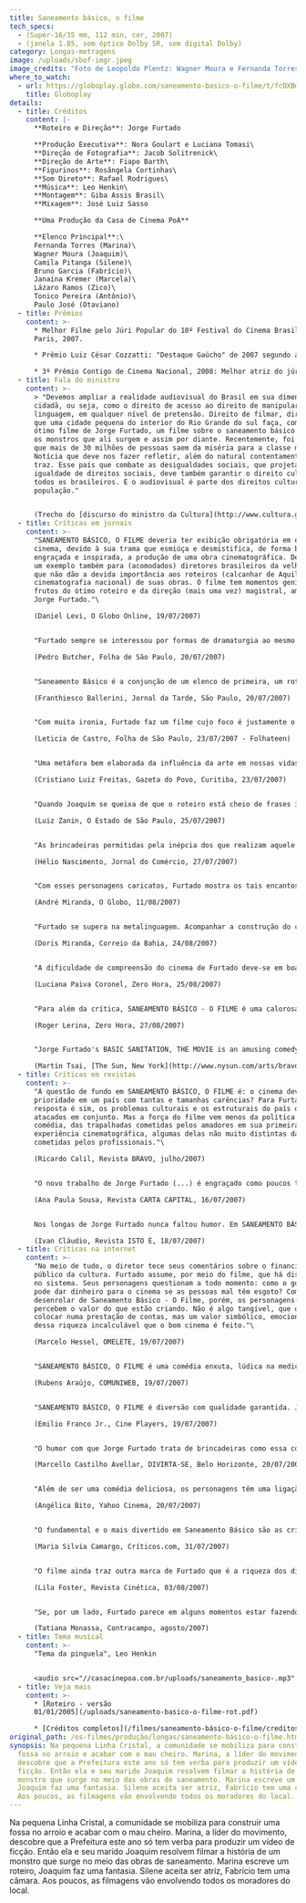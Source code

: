```yaml
---
title: Saneamento básico, o filme
tech_specs:
  - (Super-16/35 mm, 112 min, cor, 2007)
  - (janela 1.85, som óptico Dolby SR, som digital Dolby)
category: Longas-metragens
image: /uploads/sbof-imgr.jpeg
image_credits: "Foto de Leopoldo Plentz: Wagner Moura e Fernanda Torres"
where_to_watch:
  - url: https://globoplay.globo.com/saneamento-basico-o-filme/t/fcDXBmQBH1/?gclsrc=aw.ds&&gclid=Cj0KCQjwnMWkBhDLARIsAHBOftoOpkq1fhz0qFGaQnccSnvxo8ncJFaFUmNwUIcEG52WWXPLgOKZIJ4aAiIaEALw_wcB&gclsrc=aw.ds
    title: Globoplay
details:
  - title: Créditos
    content: |-
      **Roteiro e Direção**: Jorge Furtado

      **Produção Executiva**: Nora Goulart e Luciana Tomasi\
      **Direção de Fotografia**: Jacob Solitrenick\
      **Direção de Arte**: Fiapo Barth\
      **Figurinos**: Rosângela Cortinhas\
      **Som Direto**: Rafael Rodrigues\
      **Música**: Leo Henkin\
      **Montagem**: Giba Assis Brasil\
      **Mixagem**: José Luiz Sasso

      **Uma Produção da Casa de Cinema PoA**

      **Elenco Principal**:\
      Fernanda Torres (Marina)\
      Wagner Moura (Joaquim)\
      Camila Pitanga (Silene)\
      Bruno Garcia (Fabrício)\
      Janaína Kremer (Marcela)\
      Lázaro Ramos (Zico)\
      Tonico Pereira (Antônio)\
      Paulo José (Otaviano)
  - title: Prêmios
    content: >-
      * Melhor Filme pelo Júri Popular do 10º Festival do Cinema Brasileiro de
      Paris, 2007.

      * Prêmio Luiz César Cozzatti: "Destaque Gaúcho" de 2007 segundo a Associação de Críticos de Cinema do Rio Grande do Sul (ACCIRS).

      * 3º Prêmio Contigo de Cinema Nacional, 2008: Melhor atriz do júri popular (Fernanda Torres)
  - title: Fala do ministro
    content: >-
      > "Devemos ampliar a realidade audiovisual do Brasil em sua dimensão
      cidadã, ou seja, como o direito de acesso ao direito de manipular essa
      linguagem, em qualquer nível de pretensão. Direito de filmar, direito de
      que uma cidade pequena do interior do Rio Grande do sul faça, como no
      ótimo filme de Jorge Furtado, um filme sobre o saneamento básico e sobre
      os monstros que ali surgem e assim por diante. Recentemente, foi anunciado
      que mais de 30 milhões de pessoas saem da miséria para a classe média.
      Notícia que deve nos fazer refletir, além do natural contentamento que ela
      traz. Esse país que combate as desigualdades sociais, que projeta a
      igualdade de direitos sociais, deve também garantir o direito cultural de
      todos os brasileiros. E o audiovisual é parte dos direitos culturais da
      população."


      (Trecho do [discurso do ministro da Cultura](http://www.cultura.gov.br/site/2008/01/10/discurso-do-ministro-da-cultura-gil...), Gilberto Gil, por ocasião da posse do secretário do Audiovisual, Sílvio Da-Rin. Rio de Janeiro, 10/01/2008**.)**
  - title: Críticas em jornais
    content: >-
      "SANEAMENTO BÁSICO, O FILME deveria ter exibição obrigatória em escolas de
      cinema, devido à sua trama que esmiúça e desmistifica, de forma bastante
      engraçada e inspirada, a produção de uma obra cinematográfica. Deveria ser
      um exemplo também para (acomodados) diretores brasileiros da velha guarda
      que não dão a devida importância aos roteiros (calcanhar de Aquiles da
      cinematografia nacional) de suas obras. O filme tem momentos geniais,
      frutos do ótimo roteiro e da direção (mais uma vez) magistral, ambos de
      Jorge Furtado."\

      (Daniel Levi, O Globo Online, 19/07/2007)


      "Furtado sempre se interessou por formas de dramaturgia ao mesmo tempo sofisticadas e comunicativas. Também recorrente em sua filmografia é a busca de um formato contemporâneo para atualizar fórmulas consagradas. E aqui, mais do que em qualquer outro de seus filmes, a "história" é um mero pretexto; muito mais importante é o "hipertexto" que transforma a própria elaboração narrativa em personagem."\

      (Pedro Butcher, Folha de São Paulo, 20/07/2007)


      "Saneamento Básico é a conjunção de um elenco de primeira, um roteiro criativo e um sempre necessário cutucão ao paradoxo que é o Brasil, usando a melhor das armas: o riso."\

      (Franthiesco Ballerini, Jornal da Tarde, São Paulo, 20/07/2007)


      "Com muita ironia, Furtado faz um filme cujo foco é justamente o complexo processo de se fazer um filme. Do roteiro à montagem, passando pelos patrocinadores e escolha do elenco, todas as etapas estão lá. E, nesse caso, o enredo também serve como pano de fundo para uma alfinetada no bom e velho jeitinho brasileiro, nos improvisos de governos, da população e até do próprio cinema."\

      (Leticia de Castro, Folha de São Paulo, 23/07/2007 - Folhateen)


      "Uma metáfora bem elaborada da influência da arte em nossas vidas. Jorge Furtado pega carona na 'commedia dell'arte' (que tem como característica marcante o improviso) para construir uma deliciosa produção. Com muita sutileza, a comédia permite ao cineasta uma série de críticas escondidas nos bem bolados diálogos. Isso, é claro, sem falar na majestosa atuação de todo o elenco, o que faz de Saneamento Básico um dos mais inventivos filmes da nossa cinematografia recente."\

      (Cristiano Luiz Freitas, Gazeta do Povo, Curitiba, 23/07/2007)


      "Quando Joaquim se queixa de que o roteiro está cheio de frases infilmáveis, Marina responde que "encheu lingüiça" um pouco porque a portaria diz que precisa ter no mínimo 10 páginas. E roteiro não serve para nada, só para pegar o dinheiro, uma piada cínica, recorrente entre cineastas que, em busca de dinheiro oficial, ou em concursos públicos, são obrigados a apresentar roteiros que não têm a mínima intenção de seguir, se vierem a filmar."\

      (Luiz Zanin, O Estado de São Paulo, 25/07/2007)


      "As brincadeiras permitidas pela inépcia dos que realizam aquele relato sobre um monstro gerado pela poluição se aproximam perigosamente do humor televisivo, mas a manobra executada pelo realizador, ao explorar o contraste entre a vida cotidiana e a ficção encenada daquele quarteto, sobretudo na primeira seqüência do filme fictício, repetida várias vezes, termina num efeito apreciável. E há três cenas que poderiam servir de lição a alguns realizadores nacionais sobre como empregar música em cinema. São elas: as recordações dos dois velhos amigos, a despedida da motocicleta e a da descoberta da beleza da protagonista do filme inserido em Saneamento Básico. Esta última seqüência também sintetiza, em mensagem colocada com ironia, a proposta do filme."\

      (Hélio Nascimento, Jornal do Comércio, 27/07/2007)


      "Com esses personagens caricatos, Furtado mostra os tais encantos universais do cinema. Um cinema que pode fazer chorar, rir, refletir, revoltar. Tanto numa comédia, como é SANEAMENTO BÁSICO, O FILME, como num B, como é 'O monstro do fosso', o filme feito dentro do filme. Como diz o personagem de Tonico Pereira: 'Isso é cinema, isso não é de verdade, não'."\

      (André Miranda, O Globo, 11/08/2007)


      "Furtado se supera na metalinguagem. Acompanhar a construção do curta escrito e dirigido por Marina (Torres) é uma delícia. Partindo do zero (não sabe nem mesmo o significado da palavra ficção), ela vai descobrindo intuitivamente os processos de filmagem à base da tentativa e erro. Exatamente como aconteceria com o público comum se estivesse na pele daquela gente. Por isso o processo de identificação entre o espectador e os personagens é tão direto."\

      (Doris Miranda, Correio da Bahia, 24/08/2007)


      "A dificuldade de compreensão do cinema de Furtado deve-se em boa medida à inusitada combinação que preside parte significativa de seus filmes: uma forma divertida, leve, associada a um conteúdo sério, contundente. A linguagem do cineasta apresenta essa peculiaridade desde os primeiras curtas, entre os quais destaca-se Ilha das Flores, de 1989. Quase 20 anos se passaram, ao longo dos quais Furtado consolidou um estilo extremamente pessoal. Ainda assim, há quem julgue seus filmes como de entretenimento, apegando-se apenas à superfície leve e convidativa da forma e desconsiderando o peso e o alcance das questões ali embutidas."\

      (Luciana Paiva Coronel, Zero Hora, 25/08/2007)


      "Para além da crítica, SANEAMENTO BÁSICO - O FILME é uma calorosa declaração de amor à ficção - não necessariamente à científica, ressalve-se. Furtado mostra com sensibilidade o poder aliciante da fabulação e do cinema, capaz de mobilizar as pessoas que lhes são mais refratárias e vicejar em condições adversas e lugares remotos, invocando a primazia da imaginação mesmo quando a realidade impõe suas necessidades - como saneamento básico."\

      (Roger Lerina, Zero Hora, 27/08/2007)


      "Jorge Furtado's BASIC SANITATION, THE MOVIE is an amusing comedy about townspeople who take desperate measures to fix the local sewer problem, tapping into a governmental grant earmarked for a film project, which of course requires these amateurs to put together a movie. It's a crowd-pleaser in the fashion of 'Waking Ned Devine'."\

      (Martin Tsai, [The Sun, New York](http://www.nysun.com/arts/bravo-rio-momas-premiere-brazil-2008/81869/), 15/07/2008)
  - title: Críticas em revistas
    content: >-
      "A questão de fundo em SANEAMENTO BÁSICO, O FILME é: o cinema deve ser
      prioridade em um país com tantas e tamanhas carências? Para Furtado, a
      resposta é sim, os problemas culturais e os estruturais do país devem ser
      atacados em conjunto. Mas a força do filme vem menos da política e mais da
      comédia, das trapalhadas cometidas pelos amadores em sua primeira
      experiência cinematográfica, algumas delas não muito distintas das
      cometidas pelos profissionais."\

      (Ricardo Calil, Revista BRAVO, julho/2007)


      "O novo trabalho de Jorge Furtado (...) é engraçado como poucos títulos brasileiros recentes têm conseguido ser. De quebra, faz uma charmosa defesa do cinema nacional que, aqui e acolá, é tratado como algo menor, quando não inútil. Furtado, escritor hábil, roteirista da TV Globo, manipula as fragilidades do próprio ofício para, não sem contradição, valorizá-lo."\

      (Ana Paula Sousa, Revista CARTA CAPITAL, 16/07/2007)


      Nos longas de Jorge Furtado nunca faltou humor. Em SANEAMENTO BÁSICO, O FILME, em cartaz nacional no dia 20, a piada ganha face política. Na trama, a população de um vilarejo reivindica a construção de uma fossa, mas não há verba. Em compensação, sobrou dinheiro público para um filme. A família formada por Fernanda Torres, Wagner Moura, Camila Pitanga e Bruno Garcia se junta para realizar um vídeo e aproveitar o dinheiro na obra. O que começa como uma crítica à distribuição de recursos termina como declaração de amor ao cinema. Pois, para Furtado, filmes também são imprescindíveis.\

      (Ivan Cláudio, Revista ISTO É, 18/07/2007)
  - title: Críticas na internet
    content: >-
      "No meio de tudo, o diretor tece seus comentários sobre o financiamento
      público da cultura. Furtado assume, por meio do filme, que há distorções
      no sistema. Seus personagens questionam a todo momento: como o governo
      pode dar dinheiro para o cinema se as pessoas mal têm esgoto? Com o
      desenrolar de Saneamento Básico - O Filme, porém, os personagens-cineastas
      percebem o valor do que estão criando. Não é algo tangível, que dê pra
      colocar numa prestação de contas, mas um valor simbólico, emocional. E é
      dessa riqueza incalculável que o bom cinema é feito."\

      (Marcelo Hessel, OMELETE, 19/07/2007)


      "SANEAMENTO BÁSICO, O FILME é uma comédia enxuta, lúdica na medica certa. Sem perder a ternura jamais. São belos os momentos em que o humor abre espaço, no tempo exato, para a poesia. A cena em que o personagem de Wagner Moura anda em sua velha motocicleta ao som de uma romântica música italiana (a trilha sonora está recheada delas) é magnífica. Um achado, entre tantos outros nessa obra honesta de Furtado."\

      (Rubens Araújo, COMUNIWEB, 19/07/2007)


      "SANEAMENTO BÁSICO, O FILME é diversão com qualidade garantida. Jorge Furtado continua mostrando porque é um dos grandes cineastas brasileiros. 'Se é para fazer, melhor fazer bem feito', diz o slogan do filme, em referência ao desafio proposto aos personagens da história. E este, felizmente, é um exemplar do nosso cinema muito bem feito."\

      (Emilio Franco Jr., Cine Players, 19/07/2007)


      "O humor com que Jorge Furtado trata de brincadeiras como essa concede verdade a SANEAMENTO BÁSICO, O FILME. Nada como rir de uma paixão para garantir olhar crítico sobre ela. Como efeito colateral, a relação entre o filme e o próprio cinema pode ser vista de dois pontos de vista distintos. Para o público leigo, estarão boas piadas sobre o cinema thrash, sobre o ego de artistas, sobre vícios da indústria, sobre os erros das políticas públicas. Os que acompanham o pensamento sobre a arte, contudo, perceberão no filme ecos de pensadores como Adorno ou Benjamin, numa incomum aliança entre comédia e filosofia, que ao mesmo tempo em que entretém o espectador, treina seu olhar crítico."\

      (Marcello Castilho Avellar, DIVIRTA-SE, Belo Horizonte, 20/07/2007)


      "Além de ser uma comédia deliciosa, os personagens têm uma ligação afetiva forte e calorosa. (...) Também fascina a forma como todos se envolvem com a produção do vídeo. Se no começo eles não faziam a mínima idéia do que é um filme de ficção, por exemplo, são conquistados pela arte de se fazer filmes ao longo do processo. Com um humor ao mesmo tempo inocente e extremamente sagaz, SANEAMENTO BÁSICO, O FILME é o filme mais maduro na carreira de Furtado."\

      (Angélica Bito, Yahoo Cinema, 20/07/2007)


      "O fundamental e o mais divertido em Saneamento Básico são as críticas e ironias com o cinema nacional. (...) A cena final, em que se discute o que aconteceu com a verba destinada ao esgoto, é o ápice desta tragicomédia e dá vontade de chorar - pelo menos para quem trabalha com produção cultural. Tendo levado o espectador até ali de maneira suave e quase ingênua, Jorge aqui dá a sua facada final. Uma comédia intensamente política."\

      (Maria Silvia Camargo, Críticos.com, 31/07/2007)


      "O filme ainda traz outra marca de Furtado que é a riqueza dos diálogos e cenas, principalmente no que eles trazem de mais corriqueiro, como a discussão de um casal sobre a micose ou os dois tomando remédio juntos. Na mesma proporção, o diretor insere o erudito inusitado como na cena de Silene recitando um poema sobre o cabelo. Tudo se transforma numa brincadeira autoral e comunicativa. Este mesmo clima de brincadeira também se reflete no ótimo entrosamento dos atores e muito do humor só consegue ser alcançado por conta disso - o que nos faz lembrar que Saneamento Básico é mais uma produção da Casa de Cinema, grupo unido há 20 anos e que não teve que sair de Porto Alegre (o que também vira brincadeira no filme) para produzir seus curtas e longas-metragens."\

      (Lila Foster, Revista Cinética, 03/08/2007)


      "Se, por um lado, Furtado parece em alguns momentos estar fazendo o elogio de um cinema naif e inocente (como num estágio pré-técnica), ou de um vale-tudo criativo para além de qualquer crítica (que todos façam filmes, não importam quais), por outro, há o estímulo da paixão pela criação artística antes de qualquer coisa. E, quem sabe até mais importante, o incentivo que esta tenha meios de se manifestar em qualquer lugar: num grande centro ou numa comunidade afastada. Porque disto depende a saúde artística (para além da rubrica de "cultura") de um povo: da multiplicidade e diversidade de tudo aquilo que não é ordinário, mas pessoal, inventivo e apaixonado."\

      (Tatiana Monassa, Contracampo, agosto/2007)
  - title: Tema musical
    content: >-
      "Tema da pinguela", Leo Henkin


      <audio src="//casacinepoa.com.br/uploads/saneamento_basico-.mp3" controls />
  - title: Veja mais
    content: >-
      * [Roteiro - versão
      01/01/2005](/uploads/saneamento-basico-o-filme-rot.pdf)

      * [Créditos completos](/filmes/saneamento-básico-o-filme/creditos-completos)
original_path: /os-filmes/produção/longas/saneamento-básico-o-filme.html
synopsis: Na pequena Linha Cristal, a comunidade se mobiliza para construir uma
  fossa no arroio e acabar com o mau cheiro. Marina, a líder do movimento,
  descobre que a Prefeitura este ano só tem verba para produzir um vídeo de
  ficção. Então ela e seu marido Joaquim resolvem filmar a história de um
  monstro que surge no meio das obras de saneamento. Marina escreve um roteiro,
  Joaquim faz uma fantasia. Silene aceita ser atriz, Fabrício tem uma câmara.
  Aos poucos, as filmagens vão envolvendo todos os moradores do local.
---
```

Na pequena Linha Cristal, a comunidade se mobiliza para construir uma fossa no arroio e acabar com o mau cheiro. Marina, a líder do movimento, descobre que a Prefeitura este ano só tem verba para produzir um vídeo de ficção. Então ela e seu marido Joaquim resolvem filmar a história de um monstro que surge no meio das obras de saneamento. Marina escreve um roteiro, Joaquim faz uma fantasia. Silene aceita ser atriz, Fabrício tem uma câmara. Aos poucos, as filmagens vão envolvendo todos os moradores do local.
